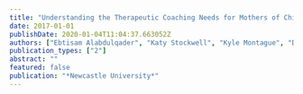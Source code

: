 ```yaml
---
title: "Understanding the Therapeutic Coaching Needs for Mothers of Children with Cerebral Palsy"
date: 2017-01-01
publishDate: 2020-01-04T11:04:37.663052Z
authors: ["Ebtisam Alabdulqader", "Katy Stockwell", "Kyle Montague", "Daniel Jackson", "Madeline Balaam", "Andrew Monk", "Patrick Olivier", "Lindsay Pennington"]
publication_types: ["2"]
abstract: ""
featured: false
publication: "*Newcastle University*"
---
```


